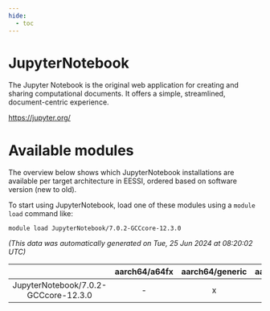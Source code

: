 ```yaml
---
hide:
  - toc
---
```


JupyterNotebook
===============


The Jupyter Notebook is the original web application for creating and sharing computational documents. It offers a simple, streamlined, document-centric experience.

https://jupyter.org/
# Available modules


The overview below shows which JupyterNotebook installations are available per target architecture in EESSI, ordered based on software version (new to old).

To start using JupyterNotebook, load one of these modules using a `module load` command like:

```shell
module load JupyterNotebook/7.0.2-GCCcore-12.3.0
```

*(This data was automatically generated on Tue, 25 Jun 2024 at 08:20:02 UTC)*  

| |aarch64/a64fx|aarch64/generic|aarch64/neoverse_n1|aarch64/neoverse_v1|x86_64/generic|x86_64/amd/zen2|x86_64/amd/zen3|x86_64/intel/haswell|x86_64/intel/skylake_avx512|
| :---: | :---: | :---: | :---: | :---: | :---: | :---: | :---: | :---: | :---: |
|JupyterNotebook/7.0.2-GCCcore-12.3.0|-|x|x|x|x|x|x|x|x|
